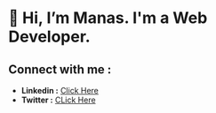 # 👋 Hi, I’m Manas. I'm a Web Developer.
## Connect with me :
- **Linkedin :** [Click Here](https://www.linkedin.com/in/manasranjan96)
- **Twitter :** [CLick Here](https://twitter.com/codewithmanas)
<!-- - 📫 How to reach me ... -->

<!---
codewithmanas/codewithmanas is a ✨ special ✨ repository because its `README.md` (this file) appears on your GitHub profile.
You can click the Preview link to take a look at your changes.
--->
